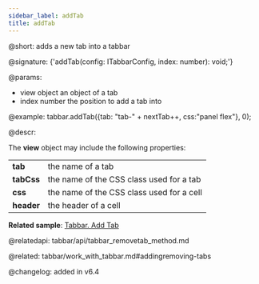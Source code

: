 ```yaml
---
sidebar_label: addTab
title: addTab
---          
```


@short: adds a new tab into a tabbar

@signature: {'addTab(config: ITabbarConfig, index: number): void;'}

@params:
- view 		object		an object of a tab 
- index 	number		the position to add a tab into

@example:
tabbar.addTab({tab: "tab-" + nextTab++, css:"panel flex"}, 0);



@descr:

The **view** object may include the following properties:

<table class="webixdoc_links">
	<tbody>
        <tr>
			<td class="webixdoc_links0"><b>tab</b></td>
			<td>the name of a tab</td>
		</tr>
        <tr>
			<td class="webixdoc_links0"><b>tabCss</b></td>
			<td>the name of the CSS class used for a tab</td>
		</tr>
        <tr>
			<td class="webixdoc_links0"><b>css</b></td>
			<td>the name of the CSS class used for a cell</td>
		</tr>
        <tr>
			<td class="webixdoc_links0"><b>header</b></td>
			<td>the header of a cell</td>
		</tr>
    </tbody>
</table>


**Related sample**: [Tabbar. Add Tab](https://snippet.dhtmlx.com/ekke2q8t)

@relatedapi: tabbar/api/tabbar_removetab_method.md


@related: tabbar/work_with_tabbar.md#addingremoving-tabs

@changelog: added in v6.4
